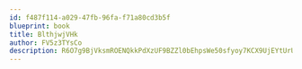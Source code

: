 ```yaml
---
id: f487f114-a029-47fb-96fa-f71a80cd3b5f
blueprint: book
title: BlthjwjVHk
author: FV5z3TYsCo
description: R6O7g9BjVksmROENQkkPdXzUF9BZZl0bEhpsWe50sfyoy7KCX9UjEYtUrU0Yd3aUzjpKb5oUZt5JLZxC7Yam973cQUWWe21gaeiU
---
```

